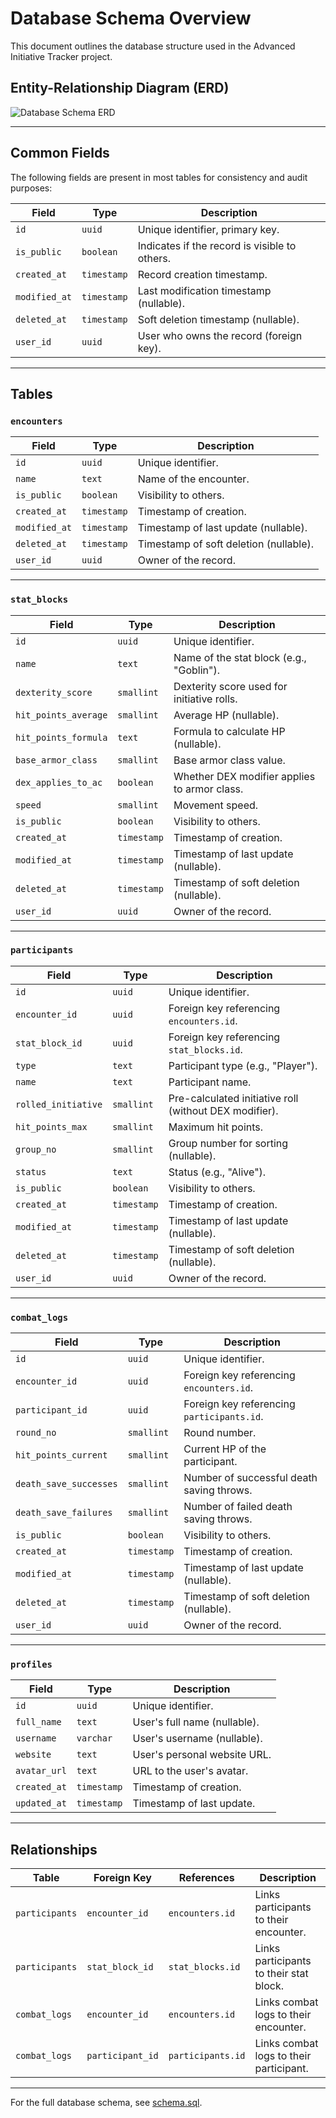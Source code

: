# Database Schema Overview

This document outlines the database structure used in the Advanced Initiative Tracker project.

## Entity-Relationship Diagram (ERD)

![Database Schema ERD](./database-schema-erd.png)

---

## Common Fields

The following fields are present in most tables for consistency and audit purposes:

| Field        | Type            | Description                                      |
|--------------|-----------------|--------------------------------------------------|
| `id`         | `uuid`          | Unique identifier, primary key.                 |
| `is_public`  | `boolean`       | Indicates if the record is visible to others.   |
| `created_at` | `timestamp`     | Record creation timestamp.                      |
| `modified_at`| `timestamp`     | Last modification timestamp (nullable).         |
| `deleted_at` | `timestamp`     | Soft deletion timestamp (nullable).             |
| `user_id`    | `uuid`          | User who owns the record (foreign key).         |

---

## Tables

### `encounters`
| Field        | Type            | Description                          |
|--------------|-----------------|--------------------------------------|
| `id`         | `uuid`          | Unique identifier.                   |
| `name`       | `text`          | Name of the encounter.               |
| `is_public`  | `boolean`       | Visibility to others.                |
| `created_at` | `timestamp`     | Timestamp of creation.               |
| `modified_at`| `timestamp`     | Timestamp of last update (nullable). |
| `deleted_at` | `timestamp`     | Timestamp of soft deletion (nullable).|
| `user_id`    | `uuid`          | Owner of the record.                 |

---

### `stat_blocks`
| Field              | Type        | Description                                  |
|--------------------|-------------|----------------------------------------------|
| `id`               | `uuid`      | Unique identifier.                           |
| `name`             | `text`      | Name of the stat block (e.g., "Goblin").     |
| `dexterity_score`  | `smallint`  | Dexterity score used for initiative rolls.   |
| `hit_points_average`| `smallint` | Average HP (nullable).                       |
| `hit_points_formula`| `text`     | Formula to calculate HP (nullable).          |
| `base_armor_class` | `smallint`  | Base armor class value.                      |
| `dex_applies_to_ac`| `boolean`   | Whether DEX modifier applies to armor class. |
| `speed`            | `smallint`  | Movement speed.                              |
| `is_public`        | `boolean`   | Visibility to others.                        |
| `created_at`       | `timestamp` | Timestamp of creation.                       |
| `modified_at`      | `timestamp` | Timestamp of last update (nullable).         |
| `deleted_at`       | `timestamp` | Timestamp of soft deletion (nullable).       |
| `user_id`          | `uuid`      | Owner of the record.                         |

---

### `participants`
| Field        | Type        | Description                              |
|--------------|-------------|------------------------------------------|
| `id`         | `uuid`      | Unique identifier.                       |
| `encounter_id`| `uuid`     | Foreign key referencing `encounters.id`. |
| `stat_block_id`| `uuid`    | Foreign key referencing `stat_blocks.id`.|
| `type`       | `text`      | Participant type (e.g., "Player").       |
| `name`       | `text`      | Participant name.                        |
| `rolled_initiative` | `smallint` | Pre-calculated initiative roll (without DEX modifier). |
| `hit_points_max`| `smallint`| Maximum hit points.                     |
| `group_no`   | `smallint`  | Group number for sorting (nullable).     |
| `status`     | `text`      | Status (e.g., "Alive").                  |
| `is_public`  | `boolean`   | Visibility to others.                    |
| `created_at` | `timestamp` | Timestamp of creation.                   |
| `modified_at`| `timestamp` | Timestamp of last update (nullable).     |
| `deleted_at` | `timestamp` | Timestamp of soft deletion (nullable).   |
| `user_id`    | `uuid`      | Owner of the record.                     |

---

### `combat_logs`
| Field                | Type        | Description                                      |
|----------------------|-------------|--------------------------------------------------|
| `id`                 | `uuid`      | Unique identifier.                               |
| `encounter_id`       | `uuid`      | Foreign key referencing `encounters.id`.         |
| `participant_id`     | `uuid`      | Foreign key referencing `participants.id`.       |
| `round_no`           | `smallint`  | Round number.                                    |
| `hit_points_current` | `smallint`  | Current HP of the participant.                   |
| `death_save_successes`| `smallint` | Number of successful death saving throws.        |
| `death_save_failures`| `smallint`  | Number of failed death saving throws.            |
| `is_public`          | `boolean`   | Visibility to others.                            |
| `created_at`         | `timestamp` | Timestamp of creation.                           |
| `modified_at`        | `timestamp` | Timestamp of last update (nullable).             |
| `deleted_at`         | `timestamp` | Timestamp of soft deletion (nullable).           |
| `user_id`            | `uuid`      | Owner of the record.                             |

---

### `profiles`
| Field         | Type        | Description                |
|---------------|-------------|----------------------------|
| `id`          | `uuid`      | Unique identifier.         |
| `full_name`   | `text`      | User's full name (nullable).|
| `username`    | `varchar`   | User's username (nullable).|
| `website`     | `text`      | User's personal website URL.|
| `avatar_url`  | `text`      | URL to the user's avatar.  |
| `created_at`  | `timestamp` | Timestamp of creation.     |
| `updated_at`  | `timestamp` | Timestamp of last update.  |

---

## Relationships

| Table          | Foreign Key                  | References       | Description                                       |
|----------------|------------------------------|------------------|---------------------------------------------------|
| `participants` | `encounter_id`              | `encounters.id`  | Links participants to their encounter.           |
| `participants` | `stat_block_id`             | `stat_blocks.id` | Links participants to their stat block.          |
| `combat_logs`  | `encounter_id`              | `encounters.id`  | Links combat logs to their encounter.            |
| `combat_logs`  | `participant_id`            | `participants.id`| Links combat logs to their participant.          |

---

For the full database schema, see [schema.sql](./schema.sql).
